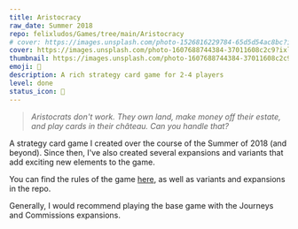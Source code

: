 ```yaml
---
title: Aristocracy
raw_date: Summer 2018
repo: felixludos/Games/tree/main/Aristocracy
# cover: https://images.unsplash.com/photo-1526816229784-65d5d54ac8bc?ixlib=rb-4.0.3&ixid=M3wxMjA3fDB8MHxwaG90by1wYWdlfHx8fGVufDB8fHx8fA%3D%3D&auto=format&fit=crop&w=1440&q=80
cover: https://images.unsplash.com/photo-1607688744384-37011608c2c9?ixlib=rb-4.0.3&ixid=M3wxMjA3fDB8MHxwaG90by1wYWdlfHx8fGVufDB8fHx8fA%3D%3D&auto=format&fit=crop&w=1440&q=80
thumbnail: https://images.unsplash.com/photo-1607688744384-37011608c2c9?ixlib=rb-4.0.3&ixid=M3wxMjA3fDB8MHxwaG90by1wYWdlfHx8fGVufDB8fHx8fA%3D%3D&auto=format&fit=crop&w=480&q=80
emoji: 👑
description: A rich strategy card game for 2-4 players
level: done
status_icon: 🌟
---
```


> *Aristocrats don't work. They own land, make money off their estate, and play cards in their château. Can you handle that?*

A strategy card game I created over the course of the Summer of 2018 (and beyond). Since then, I've also created several expansions and variants that add exciting new elements to the game.

You can find the rules of the game [here](https://github.com/felixludos/Games/blob/main/Aristocracy/Aristocracy.md), as well as variants and expansions in the repo. 

Generally, I would recommend playing the base game with the Journeys and Commissions expansions.

